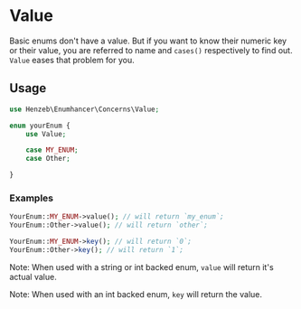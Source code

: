 # Value

Basic enums don't have a value. But if you want to know their numeric key or
their value, you are referred to name and `cases()` respectively to find out.
`Value` eases that problem for you.

## Usage

```php
use Henzeb\Enumhancer\Concerns\Value;

enum yourEnum {
    use Value;

    case MY_ENUM;
    case Other;

}
```

### Examples

```php
YourEnum::MY_ENUM->value(); // will return `my_enum`;
YourEnum::Other->value(); // will return `other`;

YourEnum::MY_ENUM->key(); // will return `0`;
YourEnum::Other->key(); // will return `1`;
```

Note: When used with a string or int backed enum, `value` will return it's
actual value.

Note: When used with an int backed enum, `key` will return the value.
